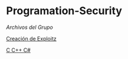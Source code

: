 # Programation-Security
*Archivos del Grupo*

[Creación de Exploitz](https://drive.google.com/open?id=0B_qcqCLrxD8NUmJSSUtyQnBCeHM)

[C C++ C#](https://drive.google.com/open?id=0B_qcqCLrxD8NdlB1TVk3OGhfbkU)

